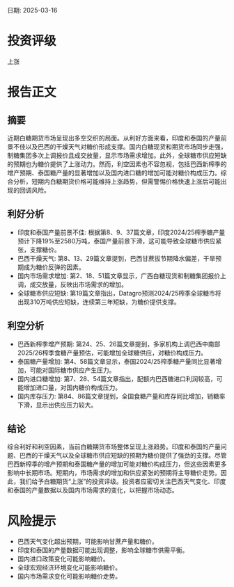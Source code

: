 
日期: 2025-03-16

# 投资评级

上涨

# 报告正文

## 摘要

近期白糖期货市场呈现出多空交织的局面。从利好方面来看，印度和泰国的产量前景不佳以及巴西的干燥天气对糖价形成支撑。国内白糖现货和期货市场同步走强，制糖集团多次上调报价且成交放量，显示市场需求增加。此外，全球糖市供应短缺的预期也为糖价提供了上涨动力。然而，利空因素也不容忽视，包括巴西新榨季的增产预期、泰国糖产量的显著增加以及国内进口糖的增加可能对糖价构成压力。综合分析，短期内白糖期货价格可能维持上涨趋势，但需警惕价格快速上涨后可能出现的回调风险。

## 利好分析

* 印度和泰国产量前景不佳: 根据第8、9、37篇文章，印度2024/25榨季糖产量预计下降19%至2580万吨，泰国产量前景下滑，这可能导致全球糖市供应紧张，支撑糖价。
* 巴西干燥天气: 第8、13、29篇文章提到，巴西甘蔗拔节期降水偏差，干旱预期成为糖价反弹的因素。
* 国内市场需求增加: 第2、18、51篇文章显示，广西白糖现货和制糖集团报价上调，成交放量，反映出市场需求的增加。
* 全球糖市供应短缺: 第19篇文章指出，Datagro预测2024/25榨季全球糖市将出现310万吨供应短缺，连续第三年短缺，为糖价提供支撑。

## 利空分析

* 巴西新榨季增产预期: 第24、25、26篇文章提到，多家机构上调巴西中南部2025/26榨季食糖产量预估，可能增加全球糖供应，对糖价构成压力。
* 泰国糖产量增加: 第4、58篇文章显示，泰国2024/25榨季糖产量同比显著增加，可能对国际糖市供应产生压力。
* 国内进口糖增加: 第7、28、54篇文章指出，配额内巴西糖进口利润较高，可能增加进口量，对国内糖价构成压力。
* 国内库存压力: 第84、86篇文章提到，全国食糖产量和库存同比增加，销糖率下滑，显示出供应压力较大。

## 结论

综合利好和利空因素，当前白糖期货市场整体呈现上涨趋势。印度和泰国的产量问题、巴西的干燥天气以及全球糖市供应短缺的预期为糖价提供了强劲的支撑。尽管巴西新榨季的增产预期和泰国糖产量的增加可能对糖价构成压力，但这些因素更多影响中长期市场。短期内，市场需求的增加和供应紧张的预期将主导糖价走势。因此，我们给予白糖期货“上涨”的投资评级。投资者应密切关注巴西天气变化、印度和泰国的产量数据以及国内市场需求的变化，以把握市场动态。

# 风险提示

* 巴西天气变化超出预期，可能影响甘蔗产量和糖价。
* 印度和泰国的产量数据可能出现调整，影响全球糖市供需平衡。
* 国内进口政策变化可能影响糖价。
* 全球宏观经济环境变化可能影响糖价。
* 国内市场需求变化可能影响糖价走势。
